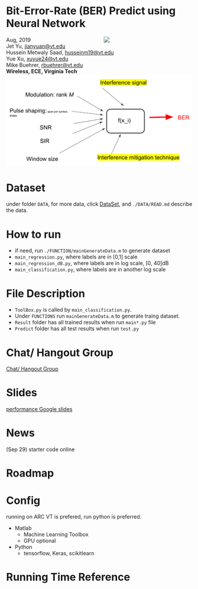 # Bit-Error-Rate (BER) Predict using Neural Network
<img src="https://filebox.ece.vt.edu/~jbhuang/images/vt-logo.png" width="240" align="right">  


Aug, 2019    
Jet Yu, jianyuan@vt.edu  
Hussein Metwaly Saad, husseinm19@vt.edu     
Yue Xu, xuyue24@vt.edu    
Mike Buehrer, rbuehrer@vt.edu   
__Wireless, ECE, Virginia Tech__  
![](./MISC/map.jpeg)


# Dataset
under folder `DATA`, for more data, click [DataSet](https://drive.google.com/drive/folders/1SEYScWxg7xViXz1snsuuhOBDKR7r1Npt?usp=sharing), and `./DATA/READ.md` describe the data. 



# How to run
* if need, run `./FUNCTION/mainGenerateData.m` to generate dataset
* `main_regression.py`, where labels are in [0,1] scale  
* `main_regression_dB.py`, where labels are in log scale, [0, 40]dB
* `main_classification.py`, where labels are in another log scale


# File Description
* `ToolBox.py` is called by `main_classification.py`.  
* Under `FUNCTIONS` run `mainGenerateData.m` to generate traing dataset.  
* `Result` folder has  all trained results when run `main*.py` file
* `Predict` folder has  all test results when run `test.py`


  

# Chat/ Hangout Group
[Chat/ Hangout Group](https://chat.google.com/dm/5UaasgAAAAE)

# Slides
[performance Google slides](https://docs.google.com/presentation/d/1wvBJu3MCXwSCdlEYCqtS8yEkW09xzvSyF3J_e1V8rkM/edit?usp=sharing)



# News
(Sep 29) starter code online

# Roadmap

# Config
running on ARC VT is prefered, run python is preferred.
 * Matlab 
   * Machine Learning Toolbox  
   * GPU optional
 * Python
   * tensorflow, Keras, scikitlearn  








# Running Time Reference



